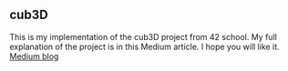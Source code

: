 ## cub3D

This is my implementation of the cub3D project from 42 school.
My full explanation of the project is in this Medium article. I hope you will like it.
[Medium blog](https://medium.com/@afatir.ahmedfatir/cub3d-tutorial-af5dd31d2fcf)

